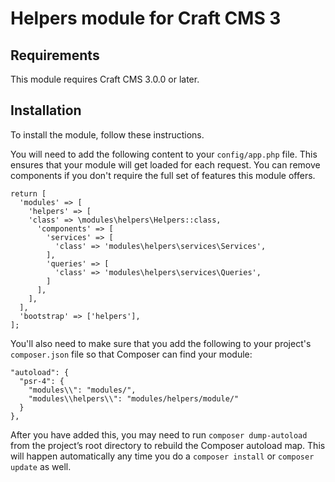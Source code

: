 # Helpers module for Craft CMS 3

## Requirements

This module requires Craft CMS 3.0.0 or later.

## Installation

To install the module, follow these instructions.

You will need to add the following content to your `config/app.php` file. This ensures that your module will get loaded for each request. You can remove components if you don't require the full set of features this module offers.
```
return [
  'modules' => [
    'helpers' => [
    'class' => \modules\helpers\Helpers::class,
      'components' => [
        'services' => [
          'class' => 'modules\helpers\services\Services',
        ],
        'queries' => [
          'class' => 'modules\helpers\services\Queries',
        ]
      ],
    ],
  ],
  'bootstrap' => ['helpers'],
];
```
You'll also need to make sure that you add the following to your project's `composer.json` file so that Composer can find your module:

```
"autoload": {
  "psr-4": {
    "modules\\": "modules/",
    "modules\\helpers\\": "modules/helpers/module/"
  }
},
```

After you have added this, you may need to run `composer dump-autoload` from the project’s root directory to rebuild the Composer autoload map. This will happen automatically any time you do a `composer install` or `composer update` as well.
